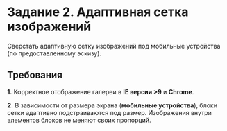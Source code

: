 # Задание 2. Адаптивная сетка изображений
Сверстать адаптивную сетку изображений под мобильные устройства (по предоставленному эскизу).

## Требования
**1.** Корректное отображение галереи в **IE версии &gt;9** и **Chrome**.

**2.** В зависимости от размера экрана (**мобильные устройства**), блоки сетки адаптивно
подстраиваются под размер. Изображения внутри элементов блоков не меняют своих
пропорций.
